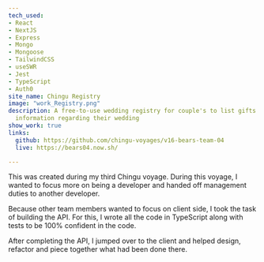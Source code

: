 ```yaml
---
tech_used:
- React
- NextJS
- Express
- Mongo
- Mongoose
- TailwindCSS
- useSWR
- Jest
- TypeScript
- Auth0
site_name: Chingu Registry
image: "work_Registry.png"
description: A free-to-use wedding registry for couple's to list gifts and provide
  information regarding their wedding
show_work: true
links:
  github: https://github.com/chingu-voyages/v16-bears-team-04
  live: https://bears04.now.sh/

---
```

This was created during my third Chingu voyage. During this voyage, I wanted to focus more on being a developer and handed off management duties to another developer.

Because other team members wanted to focus on client side, I took the task of building the API. For this, I wrote all the code in TypeScript along with tests to be 100% confident in the code.

After completing the API, I jumped over to the client and helped design, refactor and piece together what had been done there.